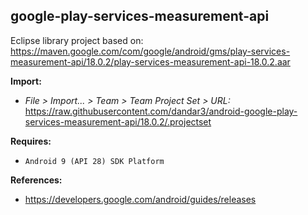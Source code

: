 ## google-play-services-measurement-api

Eclipse library project based on:<br/>
https://maven.google.com/com/google/android/gms/play-services-measurement-api/18.0.2/play-services-measurement-api-18.0.2.aar

**Import:**
- _File > Import... > Team > Team Project Set > URL:_<br/>
  https://raw.githubusercontent.com/dandar3/android-google-play-services-measurement-api/18.0.2/.projectset

**Requires:**
- `Android 9 (API 28) SDK Platform`

**References:**
- https://developers.google.com/android/guides/releases